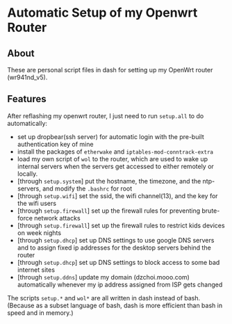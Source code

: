 # Automatic Setup of my Openwrt Router

## About
These are personal script files in dash for setting up my OpenWrt router (wr941nd_v5).

## Features
After reflashing my openwrt router, I just need to run `setup.all` to do automatically:
- set up dropbear(ssh server) for automatic login with the pre-built authentication key of mine
- install the packages of `etherwake` and `iptables-mod-conntrack-extra`
- load my own script of `wol` to the router, which are used to wake up internal servers when the servers get accessed to either remotely or locally.
- [through `setup.system`] put the hostname, the timezone, and the ntp-servers, and modify the `.bashrc` for root
- [through `setup.wifi`] set the ssid, the wifi channel(13), and the key for the wifi users
- [through `setup.firewall`] set up the firewall rules for preventing brute-force network attacks
- [through `setup.firewall`] set up the firewall rules to restrict kids devices on week nights
- [through `setup.dhcp`] set up DNS settings to use google DNS servers and to assign fixed ip addresses for the desktop servers behind the router
- [through `setup.dhcp`] set up DNS settings to block access to some bad internet sites
- [through `setup.ddns`] update my domain (dzchoi.mooo.com) automatically whenever my ip address assigned from ISP gets changed

The scripts `setup.*` and `wol*` are all written in dash instead of bash. (Because as a subset language of bash, dash is more efficient than bash in speed and in memory.)
